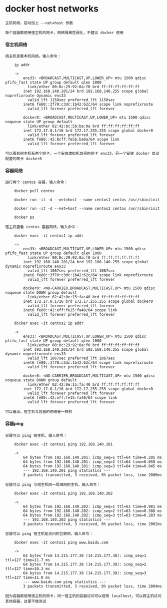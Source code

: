 
# docker host networks

	主机网络，启动加上 --net=host 参数
	
	每个容器都使用宿主机的网卡，网络隔离性弱化，不建议 docker 使用

#### 宿主机网络

	宿主机查看本机网络，输入命令：
		
		ip addr
	
		-> 
			ens33: <BROADCAST,MULTICAST,UP,LOWER_UP> mtu 1500 qdisc pfifo_fast state UP group default qlen 1000
			  link/ether 00:0c:29:92:0a:f0 brd ff:ff:ff:ff:ff:ff
			inet 192.168.140.201/24 brd 192.168.140.255 scope global noprefixroute dynamic ens33
			  valid_lft 1158sec preferred_lft 1158sec
			inet6 fe80::3f70:c3dc:1b42:62c/64 scope link noprefixroute 
			  valid_lft forever preferred_lft forever
			
			docker0: <BROADCAST,MULTICAST,UP,LOWER_UP> mtu 1500 qdisc noqueue state UP group default 
			  link/ether 02:42:8c:5b:ba:0a brd ff:ff:ff:ff:ff:ff
			inet 172.17.0.1/16 brd 172.17.255.255 scope global docker0
			  valid_lft forever preferred_lft forever
			inet6 fe80::42:8cff:fe5b:ba0a/64 scope link 
			  valid_lft forever preferred_lft forever
	
	可以看到宿主机有两个网卡，一个安装虚拟机自带的网卡 ens33，另一个安装 docker 自动配置的网卡 docker0

#### 容器网络
	
	运行两个 centos 容器，输入命令：
		
		docker pull centos
		
		docker run -it -d --net=host --name centos1 centos /usr/sbin/init
		
		docker run -it -d --net=host --name centos2 centos /usr/sbin/init
		
		docker ps
	
	宿主机查看 centos 容器网络，输入命令：
		
		docker exec -it centos1 ip addr
		
		->
			ens33: <BROADCAST,MULTICAST,UP,LOWER_UP> mtu 1500 qdisc pfifo_fast state UP group default qlen 1000
			  link/ether 00:0c:29:92:0a:f0 brd ff:ff:ff:ff:ff:ff
			inet 192.168.140.201/24 brd 192.168.140.255 scope global dynamic noprefixroute ens33
			  valid_lft 1067sec preferred_lft 1067sec
			inet6 fe80::3f70:c3dc:1b42:62c/64 scope link noprefixroute 
			  valid_lft forever preferred_lft forever
       	
			docker0: <NO-CARRIER,BROADCAST,MULTICAST,UP> mtu 1500 qdisc noqueue state DOWN group default 
			  link/ether 02:42:0e:15:fa:40 brd ff:ff:ff:ff:ff:ff
			inet 172.17.0.1/16 brd 172.17.255.255 scope global docker0
			  valid_lft forever preferred_lft forever
			inet6 fe80::42:eff:fe15:fa40/64 scope link 
			  valid_lft forever preferred_lft forever
	
		docker exec -it centos2 ip addr
		
		->
			ens33: <BROADCAST,MULTICAST,UP,LOWER_UP> mtu 1500 qdisc pfifo_fast state UP group default qlen 1000
			  link/ether 00:0c:29:92:0a:f0 brd ff:ff:ff:ff:ff:ff
			inet 192.168.140.201/24 brd 192.168.140.255 scope global dynamic noprefixroute ens33
			  valid_lft 1067sec preferred_lft 1067sec
			inet6 fe80::3f70:c3dc:1b42:62c/64 scope link noprefixroute 
			  valid_lft forever preferred_lft forever
       	
			docker0: <NO-CARRIER,BROADCAST,MULTICAST,UP> mtu 1500 qdisc noqueue state DOWN group default 
			  link/ether 02:42:0e:15:fa:40 brd ff:ff:ff:ff:ff:ff
			inet 172.17.0.1/16 brd 172.17.255.255 scope global docker0
			  valid_lft forever preferred_lft forever
			inet6 fe80::42:eff:fe15:fa40/64 scope link 
			  valid_lft forever preferred_lft forever
	
	可以看出，宿主机与容器的网络是一样的

#### 容器ping

	容器可以 ping 宿主机，输入命令：
		
		docker exec -it centos1 ping 192.168.140.201
		
		->
			64 bytes from 192.168.140.201: icmp_seq=1 ttl=64 time=0.205 ms
			64 bytes from 192.168.140.201: icmp_seq=2 ttl=64 time=0.050 ms
			64 bytes from 192.168.140.201: icmp_seq=3 ttl=64 time=0.045 ms
			--- 192.168.140.201 ping statistics ---
			3 packets transmitted, 3 received, 0% packet loss, time 2000ms
	
	容器可以 ping 与宿主机同一局域网的主机，输入命令：
		
		docker exec -it centos1 ping 192.168.140.202
		
		->
			64 bytes from 192.168.140.202: icmp_seq=1 ttl=63 time=0.981 ms
			64 bytes from 192.168.140.202: icmp_seq=2 ttl=63 time=0.308 ms
			64 bytes from 192.168.140.202: icmp_seq=3 ttl=63 time=0.283 ms
			--- 192.168.140.202 ping statistics ---
			3 packets transmitted, 3 received, 0% packet loss, time 2002ms
		
	容器可以 ping 宿主机能访问的互联网，输入命令：
		
		docker exec -it centos1 ping www.baidu.com
		
		-> 
			64 bytes from 14.215.177.38 (14.215.177.38): icmp_seq=1 ttl=127 time=11.7 ms
			64 bytes from 14.215.177.38 (14.215.177.38): icmp_seq=2 ttl=127 time=10.3 ms
			64 bytes from 14.215.177.38 (14.215.177.38): icmp_seq=3 ttl=127 time=11.0 ms
			--- www.baidu.com ping statistics ---
			3 packets transmitted, 3 received, 0% packet loss, time 2004ms
	
	因为容器都使用宿主机的网卡，同一宿主机的容器访问可以使用 localhost，可以跨主机访问其他容器，这里不做测试


